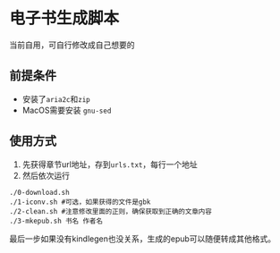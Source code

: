 # 电子书生成脚本

当前自用，可自行修改成自己想要的

## 前提条件
* 安装了`aria2c`和`zip`
* MacOS需要安装 `gnu-sed`

## 使用方式
1. 先获得章节url地址，存到`urls.txt`，每行一个地址
2. 然后依次运行
```shell
./0-download.sh
./1-iconv.sh #可选，如果获得的文件是gbk
./2-clean.sh #注意修改里面的正则，确保获取到正确的文章内容
./3-mkepub.sh 书名 作者名
```

最后一步如果没有kindlegen也没关系，生成的epub可以随便转成其他格式。